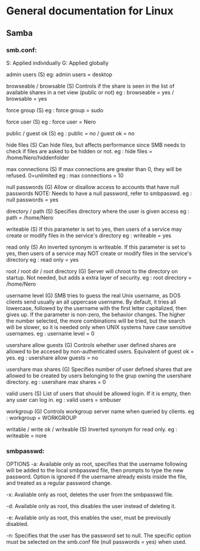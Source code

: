 # General documentation for Linux

## Samba

### smb.conf:
S: Applied individually
G: Applied globally

admin users (S)
eg: admin users = desktop

browseable / browsable (S)
Controls if the share is seen in the list of available shares in a net view (public or not)
eg : browseable = yes / browsable = yes

force group (S)
eg : force group = sudo

force user (S)
eg : force user = Nero

public / guest ok (S)
eg : public = no / guest ok = no

hide files (S)
Can hide files, but affects performance since SMB needs to check if files are asked to be hidden or not.
eg : hide files = /home/Nero/hiddenfolder

max connections (S)
If max connections are greater than 0, they will be refused. 0=unlimited
eg : max connections = 10

null passwords (G)
Allow or disallow access to accounts that have null passwords
NOTE: Needs to have a null password, refer to smbpasswd.
eg : null passwords = yes

directory / path (S)
Specifies directory where the user is given access
eg : path = /home/Nero

writeable (S)
If this parameter is set to yes, then users of a service may create or modify files in the service's directory
eg : writeable = yes

read only (S)
An inverted synonym is writeable.
If this parameter is set to yes, then users of a service may NOT create or modify files in the service's directory
eg : read only = yes

root / root dir / root directory (G)
Server will chroot to the directory on startup. Not needed, but adds a extra layer of security.
eg : root directory = /home/Nero

username level (G)
SMB tries to guess the real Unix username, as DOS clients send usually an all uppercase username. By default, it tries all lowercase, followed by the username with the first letter capitalized, then gives up. If the parameter is non-zero, the behavior changes. The higher the number selected, the more combinations will be tried, but the search will be slower, so it is needed only when UNIX systems have case sensitive usernames.
eg : username level = 0

usershare allow guests (G)
Controls whether user defined shares are allowed to be accesed by non-authenticated users. Equivalent of guest ok = yes.
eg : usershare allow guests = no

usershare max shares (G)
Specifies number of user defined shares that are allowed to be created by users belonging to the grup owning the usershare directory.
eg : usershare max shares = 0

valid users (S)
List of users that should be allowed login. If it is empty, then any user can log in.
eg : valid users = smbuser

workgroup (G)
Controls workgroup server name when queried by clients. 
eg : workgroup = WORKGROUP

writable / write ok / writeable (S)
Inverted synonym for read only.
eg : writeable = nore

### smbpasswd:
OPTIONS
-a: Available only as root, specifies that the username following will be added to the local smbpasswd file, then prompts to type the new password. Option is ignored if the username already exists inside the file, and treated as a regular password change.

-x: Avaliable only as root, deletes the user from the smbpasswd file.

-d: Available only as root, this disables the user instead of deleting it.

-e: Available only as root, this enables the user, must be previously disabled.

-n: Specifies that the user has the password set to null. The specific option must be selected on the smb.conf file (null passwords = yes) when used.
